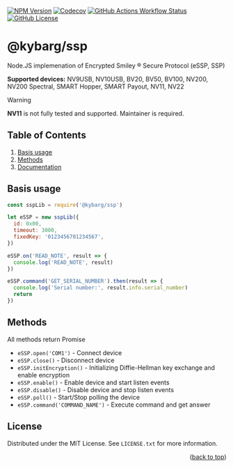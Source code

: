 <a name="readme-top"></a>

[![NPM Version](https://img.shields.io/npm/v/%40kybarg%2Fssp)](https://npmjs.com/@kybarg/ssp) [![Codecov](https://img.shields.io/codecov/c/github/kybarg/ssp)](https://codecov.io/gh/kybarg/ssp) [![GitHub Actions Workflow Status](https://img.shields.io/github/actions/workflow/status/kybarg/ssp/.github%2Fworkflows%2Ftest.yml)
](https://github.com/kybarg/ssp/actions/workflows/node.js.yml) [![GitHub License](https://img.shields.io/github/license/kybarg/ssp)](https://github.com/kybarg/ssp/blob/main/LICENSE)

# @kybarg/ssp

Node.JS implemenation of Encrypted Smiley ® Secure Protocol (eSSP, SSP)

**Supported devices:** NV9USB, NV10USB, BV20, BV50, BV100, NV200, NV200 Spectral, SMART Hopper, SMART Payout, NV11, NV22

> [!WARNING]
>
> **NV11** is not fully tested and supported. Maintainer is required.

## Table of Contents

1. [Basis usage](#basis-usage)
2. [Methods](#methods)
3. [Documentation](docs/readme.md)

## Basis usage

```js
const sspLib = require('@kybarg/ssp')

let eSSP = new sspLib({
  id: 0x00,
  timeout: 3000,
  fixedKey: '0123456701234567',
})

eSSP.on('READ_NOTE', result => {
  console.log('READ_NOTE', result)
})

eSSP.command('GET_SERIAL_NUMBER').then(result => {
  console.log('Serial number:', result.info.serial_number)
  return
})
```

## Methods

All methods return Promise

- `eSSP.open('COM1')` - Connect device
- `eSSP.close()` - Disconnect device
- `eSSP.initEncryption()` - Initializing Diffie-Hellman key exchange and enable encryption
- `eSSP.enable()` - Enable device and start listen events
- `eSSP.disable()` - Disable device and stop listen events
- `eSSP.poll()` - Start/Stop polling the device
- `eSSP.command('COMMAND_NAME')` - Execute command and get answer

<!-- LICENSE -->

## License

Distributed under the MIT License. See `LICENSE.txt` for more information.

<p align="right">(<a href="#readme-top">back to top</a>)</p>
